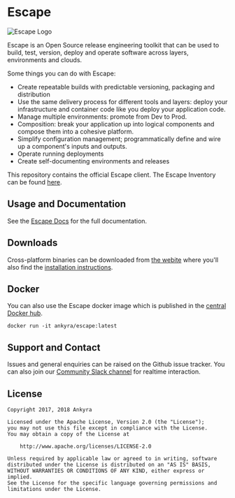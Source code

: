 # Escape 

![Escape Logo](/hero.png)

Escape is an Open Source release engineering toolkit that can be used to build,
test, version, deploy and operate software across layers, environments and
clouds.

Some things you can do with Escape:

* Create repeatable builds with predictable versioning, packaging and distribution 
* Use the same delivery process for different tools and layers: deploy your
  infrastructure and container code like you deploy your application code.
* Manage multiple environments: promote from Dev to Prod.
* Composition: break your application up into logical components and compose them
  into a cohesive platform.
* Simplify configuration management; programmatically define and wire up a
  component's inputs and outputs.
* Operate running deployments
* Create self-documenting environments and releases

This repository contains the official Escape client. The Escape Inventory can
be found [here](https://github.com/ankyra/escape-inventory).

## Usage and Documentation

See the [Escape Docs](https://escape.ankyra.io/docs/) for the full documentation.

## Downloads

Cross-platform binaries can be downloaded from [the
webite](https://escape.ankyra.io/downloads/) where you'll also find the
[installation
instructions](https://escape.ankyra.io/docs/escape-installation/).

## Docker

You can also use the Escape docker image which is published in the [central
Docker hub](https://hub.docker.com/r/ankyra/escape/).

`docker run -it ankyra/escape:latest`

## Support and Contact

Issues and general enquiries can be raised on the Github issue tracker. 
You can also join our [Community Slack
channel](https://join.slack.com/t/ankyra-escape/shared_invite/enQtMzI4NDU4NDUwMDk2LTYwNjQ5Nzc1ZThlYTEyMjJkMTYzMDMxNzkxYzg0ZTE3ZjNlNWM2MmExNWFlYzU1NTQ2MTM2NjVlMGI0NjhhMmY)
for realtime interaction.

## License

```
Copyright 2017, 2018 Ankyra

Licensed under the Apache License, Version 2.0 (the "License");
you may not use this file except in compliance with the License.
You may obtain a copy of the License at

    http://www.apache.org/licenses/LICENSE-2.0

Unless required by applicable law or agreed to in writing, software
distributed under the License is distributed on an "AS IS" BASIS,
WITHOUT WARRANTIES OR CONDITIONS OF ANY KIND, either express or implied.
See the License for the specific language governing permissions and
limitations under the License.
```
